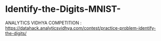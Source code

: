 # Identify-the-Digits-MNIST-
ANALYTICS VIDHYA COMPETITION : https://datahack.analyticsvidhya.com/contest/practice-problem-identify-the-digits/
